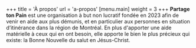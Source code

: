 +++
title = 'À propos'
url = 'a-propos'
[menu.main]
    weight = 3
+++
**Partage ton Pain** est une organisation à but non lucratif fondée en 2023 afin de venir en aide aux plus démunis, et en particulier aux personnes en situation d’itinérance dans la région de Montréal. En plus d'apporter une aide matérielle à ceux qui en ont besoin, elle apporte le bien le plus précieux qui existe: la Bonne Nouvelle du salut en Jésus-Christ.